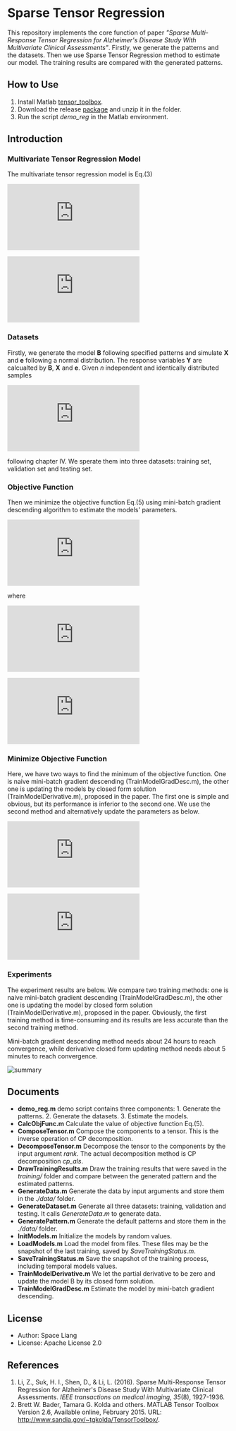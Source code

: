 # Sparse Tensor Regression

This repository implements the core function of paper *"Sparse Multi-Response Tensor Regression for Alzheimer's Disease Study With Multivariate Clinical Assessments"*. Firstly, we generate the patterns and the datasets. Then we use Sparse Tensor Regression method to estimate our model. The training results are compared with the generated patterns.

## How to Use

1. Install Matlab [tensor_toolbox](http://www.sandia.gov/~tgkolda/TensorToolbox/index-2.6.html).
2. Download the release [package](https://github.com/LyqSpace/SparseTensorRegression/releases) and unzip it in the folder.
3. Run the script *demo_reg* in the Matlab environment.

## Introduction

### Multivariate Tensor Regression Model
The multivariate tensor regression model is Eq.(3)

![equation](http://latex.codecogs.com/gif.latex?%5Cmathbf%7BY%7D%20%3D%20%5Cmathbf%7BB%7D%20%5Cmathbf%7BX%7D%20&plus;%20%5Cmathbf%7Be%7D)

![equation](http://latex.codecogs.com/gif.latex?%5Cmathbf%7BY%7D%20%3D%20%5Cbegin%7Bbmatrix%7D%20%3C%5Csum_%7Br%3D1%7D%5E%7BR%7D%5Cmathbf%7B%5Cbeta_%7B11%7D%5E%7B%28r%29%7D%7D%5Ccirc%5Ccdots%5Ccirc%5Cmathbf%7B%5Cbeta_%7B1D%7D%5E%7B%28r%29%7D%7D%2C%5Cmathbf%7BX%7D%3E%20%5C%5C%20%5Cvdots%5C%5C%20%3C%5Csum_%7Br%3D1%7D%5E%7BR%7D%5Cmathbf%7B%5Cbeta_%7Bq1%7D%5E%7B%28r%29%7D%7D%5Ccirc%5Ccdots%5Ccirc%5Cmathbf%7B%5Cbeta_%7BqD%7D%5E%7B%28r%29%7D%7D%2C%5Cmathbf%7BX%7D%3E%20%5Cend%7Bbmatrix%7D%20&plus;%20%5Cmathbf%7Be%7D)

### Datasets
Firstly, we generate the model **B** following specified patterns and simulate **X** and **e** following  a normal distribution. The response variables **Y** are calcualted by **B**, **X** and **e**. Given *n* independent and identically distributed samples 

![equation](http://latex.codecogs.com/gif.latex?%5C%7B%28%5Cmathbf%7BX_1%7D%2C%5Cmathbf%7BY_1%7D%29%2C%28%5Cmathbf%7BX_2%7D%2C%5Cmathbf%7BY_2%7D%29%2C%5Ccdots%2C%28%5Cmathbf%7BX_n%7D%2C%5Cmathbf%7BY_n%7D%29%2C%5C%7D)

following chapter IV. We sperate them into three datasets: training set, validation set and testing set. 

### Objective Function
Then we minimize the objective function Eq.(5) using mini-batch gradient descending algorithm to estimate the models' parameters.

![equation](http://latex.codecogs.com/gif.latex?%5Cell%28%5Cmathbf%7BB%7D_1%2C%5Ccdots%2C%5Cmathbf%7BB%7D_q%29%20%3D%20%5Cmathbf%7BL%7D%28%5Cmathbf%7BB%7D_1%2C%5Ccdots%2C%5Cmathbf%7BB%7D_q%29%20&plus;%20%5Clambda%5Cmathbf%7BJ%7D%28%5Cmathbf%7BB%7D_1%2C%5Ccdots%2C%5Cmathbf%7BB%7D_q%29)

where

![equation](http://latex.codecogs.com/gif.latex?%5Cmathbf%7BL%7D%28%5Cmathbf%7BB%7D_1%2C%5Ccdots%2C%5Cmathbf%7BB%7D_q%29%20%3D%20%5Csum_%7Bi%3D1%7D%5E%7Bn%7D%5Csum_%7Bj%3D1%7D%5E%7Bq%7D%5CBig%28Y_%7Bij%7D-%3C%5Csum_%7Br%3D1%7D%5ER%5Cbeta_%7Bj1%7D%5E%7B%28r%29%7D%5Ccirc%5Ccdots%5Ccirc%5Cbeta_%7BjD%7D%5E%7B%28r%29%7D%2C%5Cmathbf%7BX%7D_i%3E%5CBig%29%5E2)

![equation](http://latex.codecogs.com/gif.latex?%5Cdpi%7B100%7D%20%5Cbegin%7Baligned%7D%5Cmathbf%7BJ%7D%28%5Cmathbf%7BB%7D_1%2C%5Ccdots%2C%5Cmathbf%7BB%7D_q%29%20%26%3D%20%5Csum_%7Bd%3D1%7D%5ED%5Csum_%7Br%3D1%7D%5ER%5Csum_%7Bk%3D1%7D%5E%7Bp_D%7D%5CBig%28%5Csum_%7Bj%3D1%7D%5Eq%7B%5Cbeta_%7Bjdk%7D%5E%7B%28r%29%7D%7D%5E2%5CBig%29%5E%7B1/2%7D%20%5C%5C%20%26%3D%20%5Cfrac%7B%5Clambda%7D%7B2%7D%20%5Csum_%7Bd%3D1%7D%5ED%5Csum_%7Br%3D1%7D%5ER%5Csum_%7Bk%3D1%7D%5E%7Bp_D%7D%5CBig%28%5Cmu_%7Bdk%7D%5E%7B%28r%29%7D%7C%7C%5Cmathbf%7Bb%7D%7C%7C%5E2&plus;%5Cfrac%7B1%7D%7B%5Cmu_%7Bdk%7D%5E%7B%28r%29%7D%7D%5CBig%29%5Cend%7Baligned%7D)

### Minimize Objective Function

Here, we have two ways to find the minimum of the objective function. One is naive mini-batch gradient descending (TrainModelGradDesc.m), the other one is updating the models by closed form solution (TrainModelDerivative.m), proposed in the paper. The first one is simple and obvious, but its performance is inferior to the second one. We use the second method and alternatively update the parameters as below.

![equation](http://latex.codecogs.com/gif.latex?%5Cmu_%7Bdk%7D%5E%7B%28r%29%7D%20%3D%20%5Cfrac%7B1%7D%7B%7C%7C%5Cmathbf%7Bb_%7Bdk%7D%5E%7B%28r%29%7D%7D%7C%7C%7D)

![equation](http://latex.codecogs.com/gif.latex?%5Cdpi%7B100%7D%20vec%28%5Cmathbf%7BB_%7Bjd%7D%7D%29%20%3D%20%5CBig%28%5Csum_%7Bi%3D1%7D%5En%5Cwidetilde%7B%5Cmathbf%7BX%7D%7D_%7Bijd%7D%5Cwidetilde%7B%5Cmathbf%7BX%7D%7D_%7Bijd%7D%5E%7B%5Cmathbf%7BT%7D%7D&plus;%5Cfrac%7B%5Clambda%7D%7B2%7Ddiag%5Cbig%28%5Cmu_%7Bd1%7D%5E%7B%281%29%7D%2C%5Ccdots%2C%5Cmu_%7Bdp_d%7D%5E%7B%281%29%7D%2C%5Ccdots%2C%5Cmu_%7Bd1%7D%5E%7B%28R%29%7D%2C%5Ccdots%2C%5Cmu_%7Bdp_d%7D%5E%7B%28R%29%7D%5Cbig%29%5CBig%29%5E%7B-1%7D%5Csum_%7Bi%3D1%7D%5En%5Cmathbf%7BY%7D_%7Bij%7D%5Cwidetilde%7B%5Cmathbf%7BX%7D%7D_%7Bijd%7D)

### Experiments

The experiment results are below. We compare two training methods: one is naive mini-batch gradient descending (TrainModelGradDesc.m), the other one is updating the model by closed form solution (TrainModelDerivative.m), proposed in the paper. Obviously, the first training method is time-consuming and its results are less accurate than the second training method.

Mini-batch gradient descending method needs about 24 hours to reach convergence, while derivative closed form updating method needs about 5 minutes to reach convergence.

![summary](https://github.com/LyqSpace/SparseTensorRegression/blob/master/summary.png)

## Documents

- **demo_reg.m** demo script contains three components: 1. Generate the patterns. 2. Generate the datasets. 3. Estimate the  models.
- **CalcObjFunc.m** Calculate the value of objective function Eq.(5).
- **ComposeTensor.m** Compose the components to a tensor. This is the inverse operation of CP decomposition.
- **DecomposeTensor.m** Decompose the tensor to the components by the input argument *rank*. The actual decomposition method is CP decomposition *cp_als*.
- **DrawTrainingResults.m** Draw the training results that were saved in the *training/* folder and compare between the generated pattern and the estimated patterns.
- **GenerateData.m** Generate the data by input arguments and store them in the *./data/* folder.
- **GenerateDataset.m** Generate all three datasets: training, validation and testing. It calls *GenerateData.m* to generate data.
- **GeneratePattern.m** Generate the default patterns and store them in the *./data/* folder.
- **InitModels.m** Initialize the models by random values.
- **LoadModels.m** Load the model from files. These files may be the snapshot of the last training, saved by *SaveTrainingStatus.m*.
- **SaveTrainingStatus.m** Save the snapshot of the training process, including temporal models values.
- **TrainModelDerivative.m** We let the partial derivative to be zero and update the model B by its closed form solution.
- **TrainModelGradDesc.m** Estimate the model by mini-batch gradient descending.

## License

- Author: Space Liang
- License: Apache License 2.0

## References

1. Li, Z., Suk, H. I., Shen, D., & Li, L. (2016). Sparse Multi-Response Tensor Regression for Alzheimer's Disease Study With Multivariate Clinical Assessments. *IEEE transactions on medical imaging*, *35*(8), 1927-1936.
2. Brett W. Bader, Tamara G. Kolda and others. MATLAB Tensor Toolbox Version 2.6, Available online, February 2015. URL: http://www.sandia.gov/~tgkolda/TensorToolbox/. 





